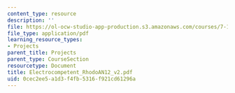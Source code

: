```yaml
---
content_type: resource
description: ''
file: https://ol-ocw-studio-app-production.s3.amazonaws.com/courses/7-13-experimental-microbial-genetics-fall-2003/0cec2ee5a1d3f4fb5316f921cd61296a_Electrocompetent_RhodoAN12_v2.pdf
file_type: application/pdf
learning_resource_types:
- Projects
parent_title: Projects
parent_type: CourseSection
resourcetype: Document
title: Electrocompetent_RhodoAN12_v2.pdf
uid: 0cec2ee5-a1d3-f4fb-5316-f921cd61296a
---
```

